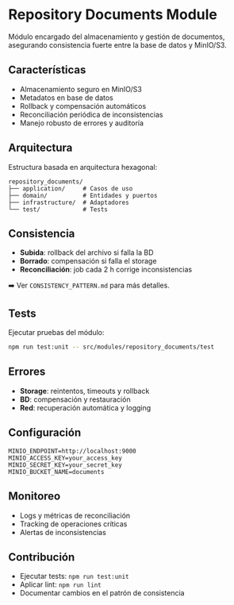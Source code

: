 # Repository Documents Module

Módulo encargado del almacenamiento y gestión de documentos, asegurando consistencia fuerte entre la base de datos y MinIO/S3.

## Características
- Almacenamiento seguro en MinIO/S3
- Metadatos en base de datos
- Rollback y compensación automáticos
- Reconciliación periódica de inconsistencias
- Manejo robusto de errores y auditoría

## Arquitectura
Estructura basada en arquitectura hexagonal:

```
repository_documents/
├── application/     # Casos de uso
├── domain/          # Entidades y puertos
├── infrastructure/  # Adaptadores
└── test/            # Tests
```

## Consistencia
- **Subida**: rollback del archivo si falla la BD
- **Borrado**: compensación si falla el storage  
- **Reconciliación**: job cada 2 h corrige inconsistencias

➡️ Ver `CONSISTENCY_PATTERN.md` para más detalles.

## Tests
Ejecutar pruebas del módulo:

```bash
npm run test:unit -- src/modules/repository_documents/test
```

## Errores
- **Storage**: reintentos, timeouts y rollback
- **BD**: compensación y restauración
- **Red**: recuperación automática y logging

## Configuración
```env
MINIO_ENDPOINT=http://localhost:9000
MINIO_ACCESS_KEY=your_access_key
MINIO_SECRET_KEY=your_secret_key
MINIO_BUCKET_NAME=documents
```

## Monitoreo
- Logs y métricas de reconciliación
- Tracking de operaciones críticas
- Alertas de inconsistencias

## Contribución
- Ejecutar tests: `npm run test:unit`
- Aplicar lint: `npm run lint`
- Documentar cambios en el patrón de consistencia
```